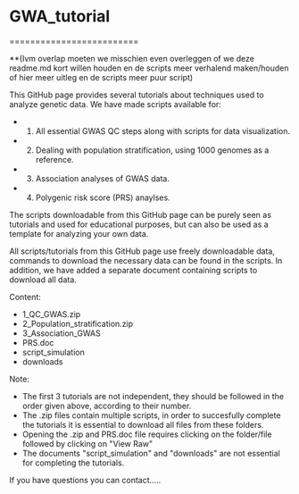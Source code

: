 # GWA_tutorial
=========================

**(Ivm overlap moeten we misschien even overleggen of we deze readme.md kort willen houden en de scripts meer verhalend maken/houden of hier meer uitleg en de scripts meer puur script)


This GitHub page provides several tutorials about techniques used to analyze genetic data. We have made scripts available for:
- 1) All essential GWAS QC steps along with scripts for data visualization. 
- 2) Dealing with population stratification, using 1000 genomes as a reference. 
- 3) Association analyses of GWAS data.
- 4) Polygenic risk score (PRS) anaylses. 

The scripts downloadable from this GitHub page can be purely seen as tutorials and used for educational purposes, but can also be used as a template for analyzing your own data.

All scripts/tutorials from this GitHub page use freely downloadable data, commands to download the necessary data can be found in the scripts. In addition, we have added a separate document containing scripts to download all data. 

Content:
- 1_QC_GWAS.zip
- 2_Population_stratification.zip
- 3_Association_GWAS
- PRS.doc
- script_simulation
- downloads

Note:
- The first 3 tutorials are not independent, they should be followed in the order given above, according to their number.
- The .zip files contain multiple scripts, in order to succesfully complete the tutorials it is essential to download all files from these folders.
- Opening the .zip and PRS.doc file requires clicking on the folder/file followed by clicking on "View Raw"
- The documents "script_simulation" and "downloads" are not essential for completing the tutorials. 

If you have questions you can contact.....



